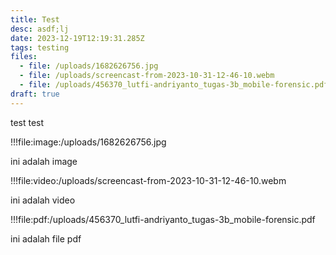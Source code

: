 ```yaml
---
title: Test
desc: asdf;lj
date: 2023-12-19T12:19:31.285Z
tags: testing
files:
  - file: /uploads/1682626756.jpg
  - file: /uploads/screencast-from-2023-10-31-12-46-10.webm
  - file: /uploads/456370_lutfi-andriyanto_tugas-3b_mobile-forensic.pdf
draft: true
---
```


test test

!!!file:image:/uploads/1682626756.jpg

ini adalah image

!!!file:video:/uploads/screencast-from-2023-10-31-12-46-10.webm

ini adalah video

!!!file:pdf:/uploads/456370_lutfi-andriyanto_tugas-3b_mobile-forensic.pdf

ini adalah file pdf
